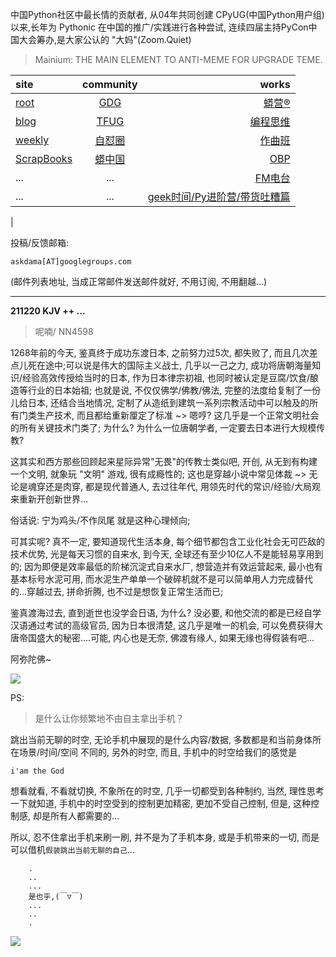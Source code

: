 中国Python社区中最长情的贡献者, 从04年共同创建 CPyUG(中国Python用户组)以来,长年为 Pythonic 在中国的推广/实践进行各种尝试, 连续四届主持PyCon中国大会筹办,是大家公认的 "大妈"(Zoom.Quiet)

> Mainium: THE MAIN ELEMENT TO ANTI-MEME FOR UPGRADE TEME.

| site | community | works |
| :-----| :----: | ----: |
| [root](http://zoomquiet.io/) | [GDG](https://blog.zhgdg.org/) | [蟒营®](https://doc.101.camp/) |
| [blog](https://blog.zoomquiet.io/pages/zoomquiet.html) | [TFUG](http://zh.tfug.world/) | [编程思维](https://py.101.camp/) |
| [weekly](http://weekly.pychina.org/) | [自怼圈](https://du.101.camp/) | [作曲班](https://mu.101.camp/) |
| [ScrapBooks](https://zoomquiet.io/collection.html) | [蟒中国](https://pychina.org/) | [OBP](https://zoomquiet.io/obp/index.html) |
| ... | ... | [FM电台](https://fm.101.camp/) |
| ... | ... | [geek时间/Py进阶营/带货吐糟篇](https://fm.101.camp/2020/geek2py-dama.html) 
 |


投稿/反馈邮箱:

    askdama[AT]googlegroups.com

(邮件列表地址, 
当成正常邮件发送邮件就好, 不用订阅, 不用翻越...)





---------------------------------------------------
**211220 KJV ++ ...**

> 呢喃/ NN4598



1268年前的今天, 鉴真终于成功东渡日本, 之前努力过5次, 都失败了, 而且几次差点儿死在途中;可以说是伟大的国际主义战士, 几乎以一己之力, 成功将唐朝海量知识/经验高效传授给当时的日本, 作为日本律宗初祖, 也同时被认定是豆腐/饮食/酿造等行业的日本始祖; 也就是说, 不仅仅佛学/佛教/佛法, 完整的法度给复制了一份儿给日本, 还结合当地情况, 定制了从造纸到建筑一系列宗教活动中可以触及的所有门类生产技术, 而且都给重新厘定了标准 ~> 嗯哼? 这几乎是一个正常文明社会的所有关键技术门类了;
为什么? 为什么一位唐朝学者, 一定要去日本进行大规模传教?

这其实和西方那些回顾起来星际异常"无畏"的传教士类似吧, 开创, 从无到有构建一个文明, 就象玩 "文明" 游戏, 很有成瘾性的; 这也是穿越小说中常见体裁 ~> 无论是魂穿还是肉穿, 都是现代普通人, 去过往年代, 用领先时代的常识/经验/大局观来重新开创新世界...

俗话说: 宁为鸡头/不作凤尾 就是这种心理倾向​;

可其实呢? 真不一定, 要知道现代生活本身, 每个细节都包含工业化社会无可匹敌的技术优势, 光是每天习惯的自来水, 到今天, 全球还有至少10亿人不是能轻易享用到的; 因为即便是效率最低的阶梯沉淀式自来水厂, 想营造并有效运营起来, 最小也有基本标号水泥可用, 而水泥生产单单一个破碎机就不是可以简单用人力完成替代的...穿越过去, 拼命折腾, 也不过是想恢复正常生活而已; 

鉴真渡海过去, 直到逝世也没学会日语, 为什么? 没必要, 和他交流的都是已经自学汉语通过考试的高级官员, 因为日本很清楚, 这几乎是唯一的机会, 可以免费获得大唐帝国盛大的秘密....​可能, 内心也是无奈, 佛渡有缘人, 如果无缘也得假装有吧...

阿弥陀佛~
​


![](https://ipic.zoomquiet.top/2021-12-19-zq42-today-card-2112.020.jpeg)






PS:
> 是什么让你频繁地不由自主拿出手机？

跳出当前无聊的时空,
无论手机中展现的是什么内容/数据,
多数都是和当前身体所在场景/时间/空间 不同的,
另外的时空,
而且, 手机中的时空给我们的感觉是

    i'am the God

想看就看, 不看就切换,
不象所在的时空, 几乎一切都受到各种制约,
当然,
理性思考一下就知道,
手机中的时空受到的控制更加精密, 更加不受自己控制,
但是, 这种控制感,
却是所有人都需要的...

所以, 
忍不住拿出手机来刷一刷,
并不是为了手机本身, 或是手机带来的一切,
而是可以借机`假装跳出当前无聊的自己`...



```
    .
    ..
    ...
    是也乎,(￣▽￣)
    ...
    ..
    .
```


![](http://ydlj.zoomquiet.top/ipic/2021-07-10-210701DU21-zip.jpg)

